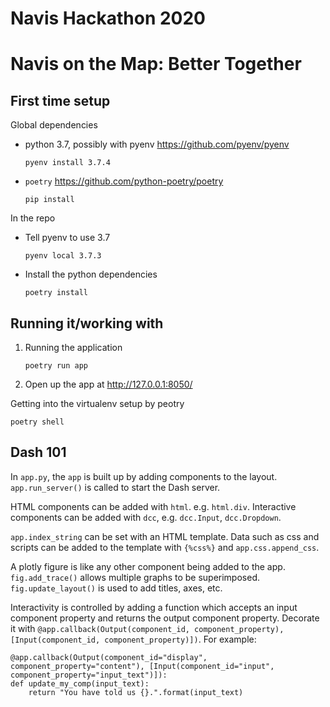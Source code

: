 # Navis Hackathon 2020

# Navis on the Map: Better Together



## First time setup

Global dependencies
- python 3.7, possibly with pyenv https://github.com/pyenv/pyenv
  ```
  pyenv install 3.7.4
  ```
- `poetry` https://github.com/python-poetry/poetry
  ```
  pip install
  ```

In the repo
- Tell pyenv to use 3.7
  ```
  pyenv local 3.7.3
  ```
- Install the python dependencies
  ```
  poetry install
  ````

## Running it/working with

1. Running the application
    ```
    poetry run app
    ```
2. Open up the app at http://127.0.0.1:8050/


Getting into the virtualenv setup by peotry
```
poetry shell
```

## Dash 101

In `app.py`, the `app` is built up by adding components to the layout. `app.run_server()` is called to start the Dash server.

HTML components can be added with `html`. e.g. `html.div`.
Interactive components can be added with `dcc`, e.g. `dcc.Input`, `dcc.Dropdown`.

`app.index_string` can be set with an HTML template. Data such as css and scripts can be added to the template with `{%css%}` and `app.css.append_css`.

A plotly figure is like any other component being added to the app. `fig.add_trace()` allows multiple graphs to be superimposed. `fig.update_layout()` is used to add titles, axes, etc.

Interactivity is controlled by adding a function which accepts an input component property and returns the output component property. Decorate it with `@app.callback(Output(component_id, component_property), [Input(component_id, component_property)])`. For example:

```
@app.callback(Output(component_id="display", component_property="content"), [Input(component_id="input", component_property="input_text")]):
def update_my_comp(input_text):
    return "You have told us {}.".format(input_text)
```
